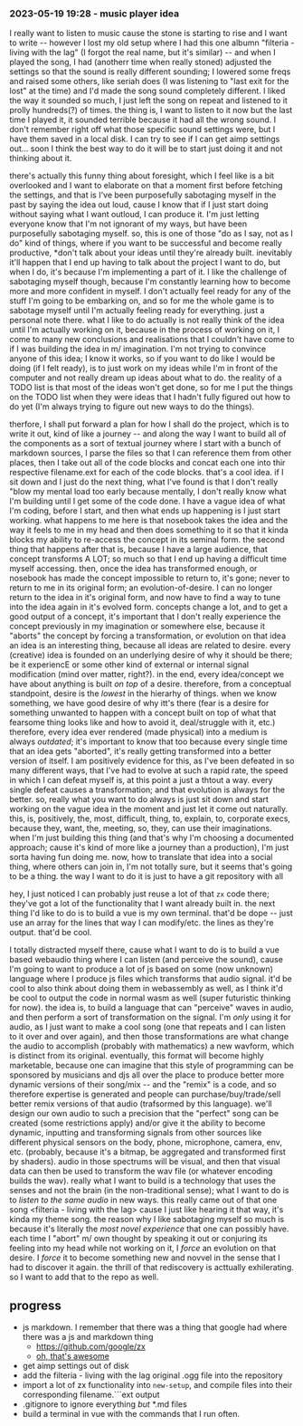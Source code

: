 

### 2023-05-19 19:28 - music player idea

I really want to listen to music cause the stone is starting to rise and I want to write -- however I lost my old setup where I had this one albumn "filteria - living with the lag" (I forgot the real name, but it's similar) -- and when I played the song, I had (anotherr time when really stoned) adjusted the settings so that the sound is really different sounding; I lowered some freqs and raised some others, like seriah does (I was listening to "last exit for the lost" at the time) and I'd made the song sound completely different. I liked the way it sounded so much, I just left the song on repeat and listened to it prolly hundreds(?) of times.
  the thing is, I want to listen to it now but the last time I played it, it sounded terrible because it had all the wrong sound.
I don't remember right off what those specific sound settings were, but I have them saved in a local disk. I can try to see if I can get aimp settings out... soon
I think the best way to do it will be to start just doing it and not thinking about it.

there's actually this funny thing about foresight, which I feel like is a bit overlooked and I want to elaborate on that a moment first before fetching the settings, and that is
  I've been purposefully sabotaging myself in the past by saying the idea out loud, cause I know that if I just start doing without saying what I want outloud, I can produce it. I'm just letting everyone know that I'm not ignorant of my ways, but have been purposefully sabotaging myself. so, this is one of those "do as I say, not as I do" kind of things, where if you want to be successful and become really productive, *don't talk about your ideas until they're already built. inevitably it'll happen that I end up having to talk about the project I want to do, but when I do, it's because I'm implementing a part of it.
    I like the challenge of sabotaging myself though, because I'm constantly learning how to become more and more confident in myself. I don't actually feel ready for any of the stuff I'm going to be embarking on, and so for me the whole game is to sabotage myself until I'm actually feeling ready for everything. just a personal note there.
  what I like to do actually is not really think of the idea until I'm actually working on it, because in the process of working on it, I come to many new conclusions and realisations that I couldn't have come to if I was building the idea in m/ imagination.
  I'm not trying to convince anyone of this idea; I know it works, so if you want to do like I would be doing (if I felt ready), is to just work on my ideas while I'm in front of the computer and not really dream up ideas about what to do.
    the reality of a TODO list is that most of the ideas won't get done, so for me I put the things on the TODO list when they were ideas that I hadn't fully figured out how to do yet (I'm always trying to figure out new ways to do the things).
  
  therfore, I shall put forward a plan for how I shall do the project, which is to write it out, kind of like a journey -- and along the way I want to build all of the components as a sort of textual journey where I start with a bunch of markdown sources, I parse the files so that I can reference them from other places, then I take out all of the code blocks and concat each one into thir respective filename.ext for each of the code blocks. that's a cool idea.
if I sit down and I just do the next thing, what I've found is that I don't really "blow my mental load too early because mentally, I don't really know what I'm building until I get some of the code done.
I have a vague idea of what I'm coding, before I start, and then what ends up happening is I just start working.
  what happens to me here is that nosebook takes the idea and the way it feels to me in my head and then does something to it so that it kinda blocks my ability to re-access the concept in its seminal form.
  the second thing that happens after that is, because I have a large audience, that concept transforms A LOT; so much so that I end up having a difficult time myself accessing.
  then, once the idea has transformed enough, or nosebook has made the concept impossible to return to, it's gone; never to return to me in its original form; an evolution-of-desire.
  I can no longer return to the idea in it's original form, and now have to find a way to tune into the idea again in it's evolved form.
concepts change a lot, and to get a good output of a concept, it's important that I don't really experience the concept previously in my imagination or somewhere else, because it "aborts" the concept by forcing a transformation, or evolution on that idea
  an idea is an interesting thing, because all ideas are related to desire. every (creative) idea is founded on an underlying desire of why it should be there; be it experiencE or some other kind of external or internal signal modification (mind over matter, right?).
  in the end, every idea/concept we have about anything is built *on top* of a desire. therefore, from a conceptual standpoint, desire is the *lowest* in the hierarhy of things.
  when we know something, we have good desire of why itt's there (fear is a desire for something unwanted to happen with a concept built on top of what that fearsome thing looks like and how to avoid it, deal/struggle with it, etc.)
therefore, every idea ever rendered (made physical) into a medium is always *outdated*;
it's important to know that too because every single time that an idea gets "aborted", it's really getting transformed into a better version of itself.
  I am positively evidence for this, as I've been defeated in so many different ways, that I've had to evolve at such a rapid rate, the speed in which I can defeat myself  is, at this point a just a thtout a way.
  every single defeat causes a transformation; and that evolution is always for the better.
so, really what you want to do always is just sit down and start working on the vague idea in the moment and just let it come out naturally.
  this, is, positively, the, most, difficult, thing, to, explain, to, corporate execs, because they, want, the, meeting, so, they, can use their imaginations.
when I'm just building this thing (and that's why I'm choosing a documented approach; cause it's kind of more like a journey than a production), I'm just sorta having fun doing me.
  now, how to translate that idea into a social thing, where others can join in, I'm not totally sure, but it seems that's going to be a thing.
the way I want to do it is just to have a git repository with all 

hey, I just noticed I can probably just reuse a lot of that `zx` code there; they've got a lot of the functionality that I want already built in. the next thing I'd like to do is to build a vue is my own terminal. that'd be dope -- just use an array for the lines that way I can modify/etc. the lines as they're output. that'd be cool.

I totally distracted myself there, cause what I want to do is to build a vue based webaudio thing where I can listen (and perceive the sound), cause I'm going to want to produce a lot of js based on some (now unknown) language where I produce js files which transforms that audio signal. it'd be cool to also think about doing them in webassembly as well, as I think it'd be cool to output the code in normal wasm as well (super futuristic thinking for now).
  the idea is, to build a language that can "perceive" waves in audio, and then perform a sort of transformation on the signal. I'm *only* using it for audio, as I just want to make a cool song (one that repeats and I can listen to it over and over again), and then those transformations are what change the audio to accomplish (probably with mathematics) a new wavform, which is distinct from its original.
  eventually, this format will become highly marketable, because one can imagine that this style of programming can be sponsored by musicians and djs all over the place to produce better more dynamic versions of their song/mix -- and the "remix" is a code, and so therefore expertise is generated and people can purchase/buy/trade/sell better remix versions of that audio (trafsormed by this language).
    we'll design our own audio to such a precision that the "perfect" song can be created (some restrictions apply) and/or give it the ability to become dynamic, inputting and transforming signals from other sources like different physical sensors on the body, phone, microphone, camera, env, etc. (probably, because it's a bitmap, be aggregated and transformed first by shaders). audio in those spectrums will be visual, and then that visual data can then be used to transform the wav file (or whatever encoding builds the wav).
  really what I want to build is a technology that uses the senses and not the brain (in the non-traditional sense); what I want to do is to *listen to the same audio* in new ways. this really came out of that one song <filteria - living with the lag> cause I just like hearing it that way,
    it's kinda my theme song. the reason why I like sabotaging myself so much is because it's literally the *most novel experience* that one can possibly have. each time I "abort" m/ own thought by speaking it out or conjuring its feeling into my head while not working on it, I *force* an evolution on that desire. I *force* it to become something new and novvel in the sense that I had to discover it again.
    the thrill of that rediscovery is acttually exhilerating.
  so I want to add that to the repo as well.
  
    

## progress

- js markdown. I remember that there was a thing that google had where there was a js and markdown thing
  - https://github.com/google/zx
  - [oh, that's awesome](https://raw.githubusercontent.com/google/zx/main/docs/markdown.md)
- get aimp settings out of disk
- add the filteria - living with the lag original .ogg file into the repository
- import a lot of zx functionality into `new-setup`, and compile files into their corresponding filename.```ext output
- .gitignore to ignore everything *but* *.md files
- build a terminal in vue with the commands that I run often.